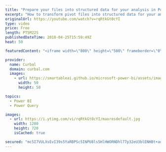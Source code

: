 ```yaml
---
title: "Prepare your files into structured data for your analysis in Power BI"
excerpt: "How to transform pivot files into structured data for your analysis with Power BI.  Bulk import data from files with similar name in Power BI: https://www.youtube.com/watch?v=ip0GSuruQqA   Looking for a download file? Go to our Download Center: https://curbal.com/donwload-center  SUBSCRIBE to learn more"
originalUrl: https://youtube.com/watch?v=rqRtkGt0cYI
type: video
price: Free
length: PT5M22S
publishedDateTime: 2018-04-25T15:59:49Z
heat: 50

featuredContent: "<iframe width=\"800\" height=\"500\" frameborder=\"0\" src=\"https://www.youtube.com/embed/rqRtkGt0cYI\" allow=\"accelerometer; autoplay; encrypted-media; gyroscope; picture-in-picture\" allowfullscreen></iframe>"

provider:
  name: Curbal
  domain: curbal.com
  images:
    - url: https://smartableai.github.io/microsoft-power-bi/assets/images/organizations/curbal.com-50x50.jpg
      width: 50
      height: 50

topics:
  - Power BI
  - Power Query

images:
  - url: https://i.ytimg.com/vi/rqRtkGt0cYI/maxresdefault.jpg
    width: 1280
    height: 720
    isCached: true

secured: "mc5I7VULXsEvI39s5YaRBPSc5INPU8ls5HlHWORNDhl77p32eU3blENHBt+adDVH59JcqB7jXVPfX3RM2bXivngaTYTB7Xx2H43hpBM3gzQyPJ5teK4oLT4ZcwV3GhKGwnJcwsLcIco6rgU7p/Mh/kivysDeyrjlPP27gpkHA2SgRUT90SyBxd+jndn4mnrshWhqg48k8jrVRUNWMRISX9Dhc6wndGGKt1rFmlVnm0iAyDPJzoY9c+Fblan8hp8Bc772Qnt0zOaqsuno+x1D23weWlWuagEnjexHTBGbj+loNVDmEMIsEcIJYHN3FZ73y1uKhFQRntLAReHucSEMdAn6fZpIQcNGF7qySZAnW1U+FbtwbM3Kgb0cqTZipaOCnSrLEXe19OYm/YfmvC7ALOnZGYD9mK4xcSqlx7EUZ7o=;+FH7tcFGwThvQ5XjVrOWKA=="
---
```



